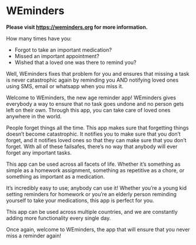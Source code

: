 # WEminders

**Please visit https://weminders.org for more information.**

How many times have you:
 - Forgot to take an important medication?
 - Missed an important appointment?
 - Wished that a loved one was there to remind you? 

Well, WEminders fixes that problem for you and ensures that missing a task is never catastrophic again by reminding you AND notifying loved ones using SMS, email or whatsapp when you miss it.

Welcome to WEminders, the new age reminder app! WEminders gives everybody a way to ensure that no task goes undone and no person gets left on their own. Through this app, you can take care of loved ones anywhere in the world.

People forget things all the time. This app makes sure that forgetting things doesn’t become catastrophic. It notifies you to make sure that you don’t forget, and it notifies loved ones so that they can make sure that you don’t forget. With all of these failsafes, there’s no way that anybody will ever forget any important tasks.

This app can be used across all facets of life. Whether it’s something as simple as a homework assignment, something as repetitive as a chore, or something as important as a medication. 

It’s incredibly easy to use; anybody can use it! Whether you’re a young kid setting reminders for homework or you’re an elderly person reminding yourself to take your medications, this app is perfect for you.

This app can be used across multiple countries, and we are constantly adding more functionality every single day.

Once again, welcome to WEminders, the app that will ensure that you never miss a reminder again!
